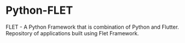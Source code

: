 # Python-FLET
FLET - A Python Framework that is combination of Python and Flutter. Repository of applications built using Flet Framework.
